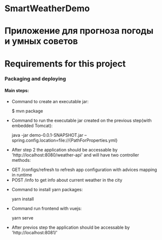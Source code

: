 # SmartWeatherDemo

Приложение для прогноза погоды и умных советов
==================



Requirements for this project
==================

### Packaging and deploying

#### Main steps:
- Command to create an executable jar:

    $ mvn package

- Command to run the executable jar created on the previous step(with embedded Tomcat):

  java -jar  demo-0.0.1-SNAPSHOT.jar –spring.config.location=file://{PathForProperties.yml}

- After step 2 the application should be accessable by 'http://localhost:8080/weather-api' and will have two controller
 methods:
 * GET /configs/refresh to refresh app configuration with advices mapping in runtime
 * POST /info to get info about current weather in the city

- Command to install yarn packages:

  yarn install

- Command run frontend with vuejs:

  yarn serve

- After previos step the application should be accessable by 'http://localhost:8081/'
